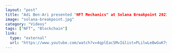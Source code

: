 ```yaml
---
layout: "post"
title: "Adi Ben-Ari presented "NFT Mechanics" at Solana Breakpoint 2021"
image: "solana-breakpoint.jpg"
category: "Videos"
tags: ["NFT", "Blockchain"]
link:
  type: "external"
  url: "https://www.youtube.com/watch?v=4qplEacSMvI&list=PLilwLeBwGuK7yLsxKM1RZlxuNpaEuBEXk&index=84&ab_channel=Solana"
---
```

